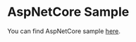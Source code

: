 # AspNetCore Sample

You can find AspNetCore sample [here](https://github.com/me-viper/OpaDotNet.Extensions/tree/main/samples/WebApp).
